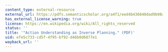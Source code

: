 ```yaml
---
content_type: external-resource
external_url: https://pdfs.semanticscholar.org/a4f1/eed4b436840dad9b98a4415cab61ec75dd61.pdf
has_external_license_warning: true
license: https://en.wikipedia.org/wiki/All_rights_reserved
status: ''
title: '"Action Understanding as Inverse Planning." (PDF)'
uid: efe5c733-cd5f-4f95-bf92-d46b0d6877e1
wayback_url: ''
---
```

